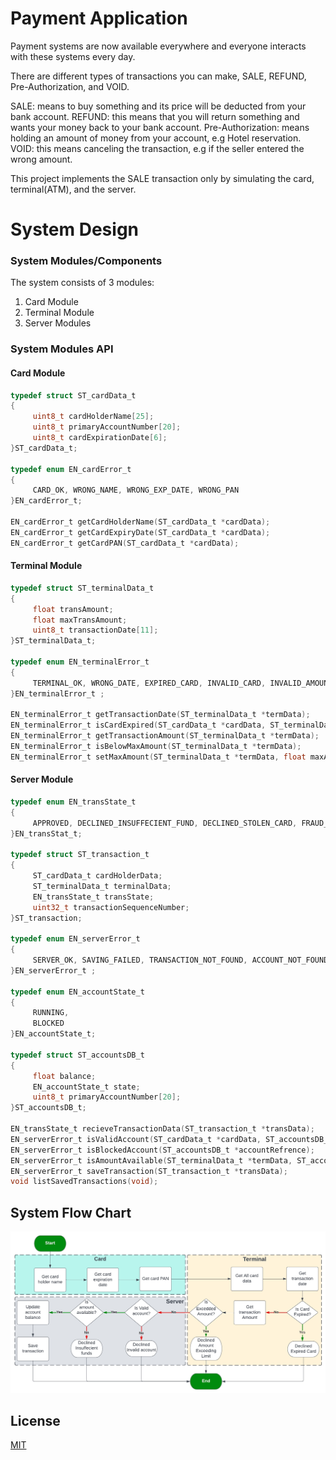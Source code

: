 # Payment Application
Payment systems are now available everywhere and everyone interacts with these systems every day.

There are different types of transactions you can make, SALE, REFUND, Pre-Authorization, and VOID.

SALE: means to buy something and its price will be deducted from your bank account.
REFUND: this means that you will return something and wants your money back to your bank account.
Pre-Authorization: means holding an amount of money from your account, e.g Hotel reservation.
VOID: this means canceling the transaction, e.g if the seller entered the wrong amount.

This project implements the SALE transaction only by simulating the card, terminal(ATM), and the server.

# System Design
### System Modules/Components
The system consists of 3 modules:
1. Card Module
2. Terminal Module 
3. Server Modules

### System Modules API

#### Card Module
```C
typedef struct ST_cardData_t
{
     uint8_t cardHolderName[25];
     uint8_t primaryAccountNumber[20];
     uint8_t cardExpirationDate[6];
}ST_cardData_t;

typedef enum EN_cardError_t
{
     CARD_OK, WRONG_NAME, WRONG_EXP_DATE, WRONG_PAN
}EN_cardError_t;

EN_cardError_t getCardHolderName(ST_cardData_t *cardData);
EN_cardError_t getCardExpiryDate(ST_cardData_t *cardData);
EN_cardError_t getCardPAN(ST_cardData_t *cardData);
```
#### Terminal Module
```C
typedef struct ST_terminalData_t
{
     float transAmount;
     float maxTransAmount;
     uint8_t transactionDate[11];
}ST_terminalData_t;

typedef enum EN_terminalError_t
{
     TERMINAL_OK, WRONG_DATE, EXPIRED_CARD, INVALID_CARD, INVALID_AMOUNT, EXCEED_MAX_AMOUNT, INVALID_MAX_AMOUNT
}EN_terminalError_t ;

EN_terminalError_t getTransactionDate(ST_terminalData_t *termData);
EN_terminalError_t isCardExpired(ST_cardData_t *cardData, ST_terminalData_t *termData);
EN_terminalError_t getTransactionAmount(ST_terminalData_t *termData);
EN_terminalError_t isBelowMaxAmount(ST_terminalData_t *termData);
EN_terminalError_t setMaxAmount(ST_terminalData_t *termData, float maxAmount);
```
#### Server Module
```C
typedef enum EN_transState_t
{
     APPROVED, DECLINED_INSUFFECIENT_FUND, DECLINED_STOLEN_CARD, FRAUD_CARD, INTERNAL_SERVER_ERROR
}EN_transStat_t;

typedef struct ST_transaction_t
{
     ST_cardData_t cardHolderData;
     ST_terminalData_t terminalData;
     EN_transState_t transState;
     uint32_t transactionSequenceNumber;
}ST_transaction;

typedef enum EN_serverError_t 
{
     SERVER_OK, SAVING_FAILED, TRANSACTION_NOT_FOUND, ACCOUNT_NOT_FOUND, LOW_BALANCE, BLOCKED_ACCOUNT
}EN_serverError_t ;

typedef enum EN_accountState_t
{
     RUNNING,
     BLOCKED
}EN_accountState_t;

typedef struct ST_accountsDB_t
{
     float balance;
     EN_accountState_t state;
     uint8_t primaryAccountNumber[20];
}ST_accountsDB_t;

EN_transState_t recieveTransactionData(ST_transaction_t *transData);
EN_serverError_t isValidAccount(ST_cardData_t *cardData, ST_accountsDB_t *accountRefrence);
EN_serverError_t isBlockedAccount(ST_accountsDB_t *accountRefrence);
EN_serverError_t isAmountAvailable(ST_terminalData_t *termData, ST_accountsDB_t *accountRefrence);
EN_serverError_t saveTransaction(ST_transaction_t *transData);
void listSavedTransactions(void);
```

## System Flow Chart
<img src="payment-flowchart.jpeg" alt="System Flow Chart">

## License
[MIT](https://choosealicense.com/licenses/mit/)
